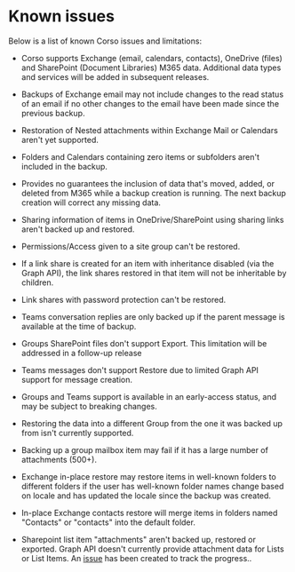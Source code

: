 # Known issues

Below is a list of known Corso issues and limitations:

* Corso supports Exchange (email, calendars, contacts), OneDrive (files) and SharePoint (Document Libraries) M365 data.
  Additional data types and services will be added in subsequent releases.

* Backups of Exchange email may not include changes to the read status of an email if no other changes
  to the email have been made since the previous backup.

* Restoration of Nested attachments within Exchange Mail or Calendars aren't yet supported.

* Folders and Calendars containing zero items or subfolders aren't included in the backup.

* Provides no guarantees the inclusion of data that's moved, added, or deleted
  from M365 while a backup creation is running.
  The next backup creation will correct any missing data.

* Sharing information of items in OneDrive/SharePoint using sharing links aren't backed up and restored.

* Permissions/Access given to a site group can't be restored.

* If a link share is created for an item with inheritance disabled
  (via the Graph API), the link shares restored in that item will
  not be inheritable by children.

* Link shares with password protection can't be restored.

* Teams conversation replies are only backed up if the parent message is available at the time of backup.

* Groups SharePoint files don't support Export. This limitation will be addressed in a follow-up release

* Teams messages don't support Restore due to limited Graph API support for message creation.

* Groups and Teams support is available in an early-access status, and may be subject to breaking changes.

* Restoring the data into a different Group from the one it was backed up from isn't currently supported.

* Backing up a group mailbox item may fail if it has a large number of attachments (500+).

* Exchange in-place restore may restore items in well-known folders to different
  folders if the user has well-known folder names change based on locale and has
  updated the locale since the backup was created.

* In-place Exchange contacts restore will merge items in folders named "Contacts" or "contacts" into the default folder.

* Sharepoint list item "attachments" aren't backed up, restored or exported.
  Graph API doesn't currently provide attachment data for Lists or List Items.
  An [issue](https://github.com/alcionai/corso/issues/5085) has been created to track the progress..
